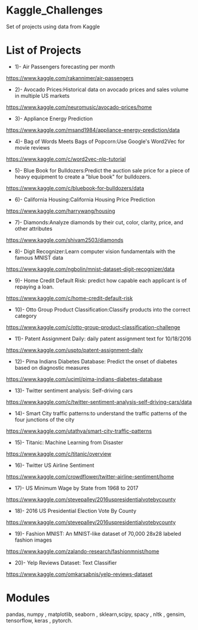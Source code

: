 # Kaggle_Challenges

Set of projects using data from Kaggle

# List of Projects

- 1)- Air Passengers forecasting per month

https://www.kaggle.com/rakannimer/air-passengers

- 2)- Avocado Prices:Historical data on avocado prices and sales volume in multiple US markets

https://www.kaggle.com/neuromusic/avocado-prices/home

- 3)- Appliance Energy Prediction

https://www.kaggle.com/msand1984/appliance-energy-prediction/data

- 4)- Bag of Words Meets Bags of Popcorn:Use Google's Word2Vec for movie reviews

https://www.kaggle.com/c/word2vec-nlp-tutorial

- 5)- Blue Book for Bulldozers:Predict the auction sale price for a piece of heavy equipment to create a "blue book" for bulldozers.

https://www.kaggle.com/c/bluebook-for-bulldozers/data

- 6)- California Housing:California Housing Price Prediction

https://www.kaggle.com/harrywang/housing

- 7)- Diamonds:Analyze diamonds by their cut, color, clarity, price, and other attributes

https://www.kaggle.com/shivam2503/diamonds

- 8)- Digit Recognizer:Learn computer vision fundamentals with the famous MNIST data

https://www.kaggle.com/ngbolin/mnist-dataset-digit-recognizer/data

- 9)- Home Credit Default Risk: predict how capable each applicant is of repaying a loan.

https://www.kaggle.com/c/home-credit-default-risk

- 10)- Otto Group Product Classification:Classify products into the correct category

https://www.kaggle.com/c/otto-group-product-classification-challenge

- 11)- Patent Assignment Daily: daily patent assignment text for 10/18/2016

https://www.kaggle.com/uspto/patent-assignment-daily

- 12)- Pima Indians Diabetes Database: Predict the onset of diabetes based on diagnostic measures

https://www.kaggle.com/uciml/pima-indians-diabetes-database

- 13)- Twitter sentiment analysis: Self-driving cars

https://www.kaggle.com/c/twitter-sentiment-analysis-self-driving-cars/data

- 14)- Smart City traffic patterns:to understand the traffic patterns of the four junctions of the city

https://www.kaggle.com/utathya/smart-city-traffic-patterns

- 15)- Titanic: Machine Learning from Disaster

https://www.kaggle.com/c/titanic/overview

- 16)- Twitter US Airline Sentiment

https://www.kaggle.com/crowdflower/twitter-airline-sentiment/home

- 17)- US Minimum Wage by State from 1968 to 2017

https://www.kaggle.com/stevepalley/2016uspresidentialvotebycounty

- 18)- 2016 US Presidential Election Vote By County

https://www.kaggle.com/stevepalley/2016uspresidentialvotebycounty

- 19)- Fashion MNIST: An MNIST-like dataset of 70,000 28x28 labeled fashion images

https://www.kaggle.com/zalando-research/fashionmnist/home

- 20)- Yelp Reviews Dataset: Text Classifier 

https://www.kaggle.com/omkarsabnis/yelp-reviews-dataset



# Modules

pandas, numpy , matplotlib, seaborn , sklearn,scipy, spacy , nltk , gensim, tensorflow, keras , pytorch.
